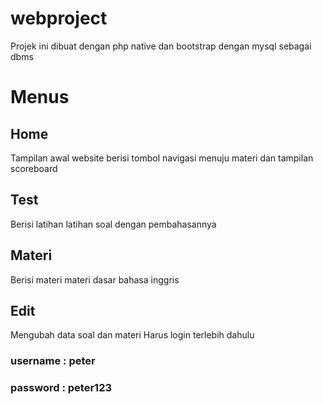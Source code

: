# webproject
Projek ini dibuat dengan php native dan bootstrap dengan mysql sebagai dbms

# Menus
## Home
Tampilan awal website berisi tombol navigasi menuju materi dan tampilan scoreboard

## Test
Berisi latihan latihan soal dengan pembahasannya

## Materi
Berisi materi materi dasar bahasa inggris

## Edit
Mengubah data soal dan materi 
Harus login terlebih dahulu
### username : peter
### password : peter123
